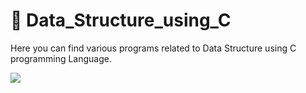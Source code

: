 # 🌟 Data_Structure_using_C
Here you can find various programs related to Data Structure using C programming Language.
<p>
  <img align ="center" src="https://www.stoodnt.com/blog/wp-content/uploads/2020/06/Best-Online-Courses-Algorithms-Data-Structures.jpg"/>
  </p>
